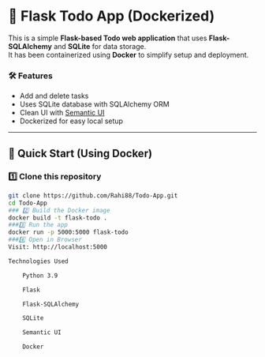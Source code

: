 # 📝 Flask Todo App (Dockerized)

This is a simple **Flask-based Todo web application** that uses **Flask-SQLAlchemy** and **SQLite** for data storage.  
It has been containerized using **Docker** to simplify setup and deployment.

### 🛠 Features

- Add and delete tasks
- Uses SQLite database with SQLAlchemy ORM
- Clean UI with [Semantic UI](https://semantic-ui.com/)
- Dockerized for easy local setup

---

## 🚀 Quick Start (Using Docker)

### 1️⃣ Clone this repository
```bash
git clone https://github.com/Rahi88/Todo-App.git
cd Todo-App
### 2️⃣ Build the Docker image
docker build -t flask-todo .
###3️⃣ Run the app
docker run -p 5000:5000 flask-todo
###4️⃣ Open in Browser
Visit: http://localhost:5000

Technologies Used

    Python 3.9

    Flask

    Flask-SQLAlchemy

    SQLite

    Semantic UI

    Docker
